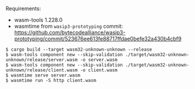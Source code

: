 Requirements:
- wasm-tools 1.228.0
- wasmtime from `wasip3-prototyping` commit: https://github.com/bytecodealliance/wasip3-prototyping/commit/523676ee613fe88717ffdae0befe32a430b4cbf9

```
$ cargo build --target wasm32-unknown-unknown --release
$ wasm-tools component new --skip-validation ./target/wasm32-unknown-unknown/release/server.wasm -o server.wasm
$ wasm-tools component new --skip-validation ./target/wasm32-unknown-unknown/release/client.wasm -o client.wasm
$ wasmtime serve server.wasm
$ wasmtime run -S http client.wasm
```
